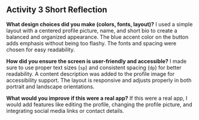 ## Activity 3 Short Reflection

**What design choices did you make (colors, fonts, layout)?**
I used a simple layout with a centered profile picture, name, and short bio to create a balanced and organized appearance. The blue accent color on the button adds emphasis without being too flashy. The fonts and spacing were chosen for easy readability.

**How did you ensure the screen is user-friendly and accessible?**
I made sure to use proper text sizes (`sp`) and consistent spacing (`dp`) for better readability. A content description was added to the profile image for accessibility support. The layout is responsive and adjusts properly in both portrait and landscape orientations.

**What would you improve if this were a real app?**
If this were a real app, I would add features like editing the profile, changing the profile picture, and integrating social media links or contact details.
